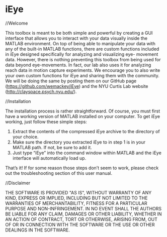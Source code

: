 iEye
====

//Welcome

This toolbox is meant to be both simple and powerful by creating a GUI interface that allows you to interact with your data visually inside the MATLAB environment. On top of being able to manipulate your data with any of the built-in MATLAB functions, there are custom functions included in iEye designed specifically for analyzing and visualizing eye- movement data. However, there is nothing preventing this toolbox from being used for data beyond eye-movements. In fact, our lab also uses it for analyzing reach data in motion capture experiments.
We encourage you to also write your own custom functions for iEye and sharing them with the community. We will be doing the same by posting them on our GitHub page (https://github.com/wemackey/iEye) and the NYU Curtis Lab website (http://clayspace.psych.nyu.edu/).

//Installation

The installation process is rather straightforward. Of course, you must first have a working version of MATLAB installed on your computer. To get iEye working, just follow these simple steps:
1. Extract the contents of the compressed iEye archive to the directory of your choice.
2. Make sure the directory you extracted iEye to in step 1 is in your MATLAB path. If not, be sure to add it.
3. Just type “iEye” into the command window within MATLAB and the iEye interface will automatically load up.

That’s it! If for some reason those steps don’t seem to work, please check out the troubleshooting section of this user manual.

//Disclaimer

THE SOFTWARE IS PROVIDED "AS IS", WITHOUT WARRANTY OF ANY KIND, EXPRESS OR IMPLIED, INCLUDING BUT NOT LIMITED TO THE WARRANTIES OF MERCHANTABILITY, FITNESS FOR A PARTICULAR PURPOSE AND NON-INFRINGEMENT. IN NO EVENT SHALL THE AUTHORS BE LIABLE FOR ANY CLAIM, DAMAGES OR OTHER LIABILITY, WHETHER IN AN ACTION OF CONTRACT, TORT OR OTHERWISE, ARISING FROM, OUT OF OR IN CONNECTION WITH THE SOFTWARE OR THE USE OR OTHER DEALINGS IN THE SOFTWARE.